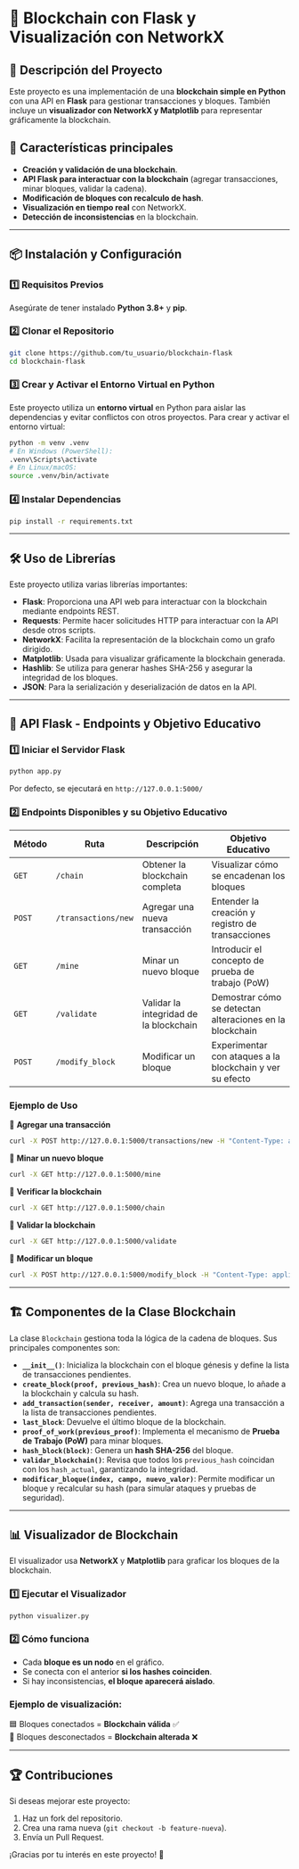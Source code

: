 # 📌 Blockchain con Flask y Visualización con NetworkX

## 📖 Descripción del Proyecto
Este proyecto es una implementación de una **blockchain simple en Python** con una API en **Flask** para gestionar transacciones y bloques. También incluye un **visualizador con NetworkX y Matplotlib** para representar gráficamente la blockchain.

## 🚀 Características principales
- **Creación y validación de una blockchain**.
- **API Flask para interactuar con la blockchain** (agregar transacciones, minar bloques, validar la cadena).
- **Modificación de bloques con recalculo de hash**.
- **Visualización en tiempo real** con NetworkX.
- **Detección de inconsistencias** en la blockchain.

---

## 📦 Instalación y Configuración

### **1️⃣ Requisitos Previos**
Asegúrate de tener instalado **Python 3.8+** y **pip**.

### **2️⃣ Clonar el Repositorio**
```bash
git clone https://github.com/tu_usuario/blockchain-flask
cd blockchain-flask
```

### **3️⃣ Crear y Activar el Entorno Virtual en Python**
Este proyecto utiliza un **entorno virtual** en Python para aislar las dependencias y evitar conflictos con otros proyectos. Para crear y activar el entorno virtual:
```bash
python -m venv .venv
# En Windows (PowerShell):
.venv\Scripts\activate
# En Linux/macOS:
source .venv/bin/activate
```

### **4️⃣ Instalar Dependencias**
```bash
pip install -r requirements.txt
```

---

## 🛠 Uso de Librerías
Este proyecto utiliza varias librerías importantes:

- **Flask**: Proporciona una API web para interactuar con la blockchain mediante endpoints REST.
- **Requests**: Permite hacer solicitudes HTTP para interactuar con la API desde otros scripts.
- **NetworkX**: Facilita la representación de la blockchain como un grafo dirigido.
- **Matplotlib**: Usada para visualizar gráficamente la blockchain generada.
- **Hashlib**: Se utiliza para generar hashes SHA-256 y asegurar la integridad de los bloques.
- **JSON**: Para la serialización y deserialización de datos en la API.

---

## 🔗 API Flask - Endpoints y Objetivo Educativo

### **1️⃣ Iniciar el Servidor Flask**
```bash
python app.py
```
Por defecto, se ejecutará en `http://127.0.0.1:5000/`

### **2️⃣ Endpoints Disponibles y su Objetivo Educativo**

| Método | Ruta | Descripción | Objetivo Educativo |
|--------|------|-------------|--------------------|
| `GET`  | `/chain` | Obtener la blockchain completa | Visualizar cómo se encadenan los bloques |
| `POST` | `/transactions/new` | Agregar una nueva transacción | Entender la creación y registro de transacciones |
| `GET`  | `/mine` | Minar un nuevo bloque | Introducir el concepto de prueba de trabajo (PoW) |
| `GET`  | `/validate` | Validar la integridad de la blockchain | Demostrar cómo se detectan alteraciones en la blockchain |
| `POST` | `/modify_block` | Modificar un bloque | Experimentar con ataques a la blockchain y ver su efecto |

### **Ejemplo de Uso**
📌 **Agregar una transacción**
```bash
curl -X POST http://127.0.0.1:5000/transactions/new -H "Content-Type: application/json" -d '{"sender": "Alice", "receiver": "Bob", "amount": 100}'
```
📌 **Minar un nuevo bloque**
```bash
curl -X GET http://127.0.0.1:5000/mine
```
📌 **Verificar la blockchain**
```bash
curl -X GET http://127.0.0.1:5000/chain
```
📌 **Validar la blockchain**
```bash
curl -X GET http://127.0.0.1:5000/validate
```
📌 **Modificar un bloque**
```bash
curl -X POST http://127.0.0.1:5000/modify_block -H "Content-Type: application/json" -d '{"index": 2, "campo": "transactions", "nuevo_valor": [{"sender": "Hacker", "receiver": "Alice", "amount": 999999}]}'
```

---

## 🏗️ Componentes de la Clase Blockchain
La clase `Blockchain` gestiona toda la lógica de la cadena de bloques. Sus principales componentes son:

- **`__init__()`**: Inicializa la blockchain con el bloque génesis y define la lista de transacciones pendientes.
- **`create_block(proof, previous_hash)`**: Crea un nuevo bloque, lo añade a la blockchain y calcula su hash.
- **`add_transaction(sender, receiver, amount)`**: Agrega una transacción a la lista de transacciones pendientes.
- **`last_block`**: Devuelve el último bloque de la blockchain.
- **`proof_of_work(previous_proof)`**: Implementa el mecanismo de **Prueba de Trabajo (PoW)** para minar bloques.
- **`hash_block(block)`**: Genera un **hash SHA-256** del bloque.
- **`validar_blockchain()`**: Revisa que todos los `previous_hash` coincidan con los `hash_actual`, garantizando la integridad.
- **`modificar_bloque(index, campo, nuevo_valor)`**: Permite modificar un bloque y recalcular su hash (para simular ataques y pruebas de seguridad).

---

## 📊 Visualizador de Blockchain
El visualizador usa **NetworkX** y **Matplotlib** para graficar los bloques de la blockchain.

### **1️⃣ Ejecutar el Visualizador**
```bash
python visualizer.py
```

### **2️⃣ Cómo funciona**
- Cada **bloque es un nodo** en el gráfico.
- Se conecta con el anterior **si los hashes coinciden**.
- Si hay inconsistencias, **el bloque aparecerá aislado**.

### **Ejemplo de visualización:**
🟦 Bloques conectados = **Blockchain válida** ✅  
🔴 Bloques desconectados = **Blockchain alterada** ❌

---

## 🏆 Contribuciones
Si deseas mejorar este proyecto:
1. Haz un fork del repositorio.
2. Crea una rama nueva (`git checkout -b feature-nueva`).
3. Envía un Pull Request.

¡Gracias por tu interés en este proyecto! 🚀
